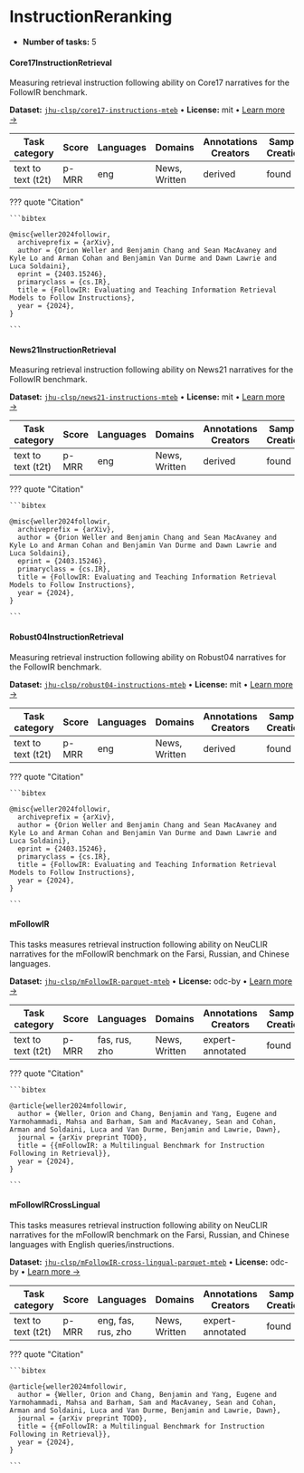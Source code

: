 
# InstructionReranking

<!-- This document is auto-generated. Changes will be overwritten. Please change the generating script. -->

- **Number of tasks:** 5 

#### Core17InstructionRetrieval

Measuring retrieval instruction following ability on Core17 narratives for the FollowIR benchmark.

**Dataset:** [`jhu-clsp/core17-instructions-mteb`](https://huggingface.co/datasets/jhu-clsp/core17-instructions-mteb) • **License:** mit • [Learn more →](https://arxiv.org/abs/2403.15246)

| Task category | Score | Languages | Domains | Annotations Creators | Sample Creation |
|-------|-------|-------|-------|-------|-------|
| text to text (t2t) | p-MRR | eng | News, Written | derived | found |



??? quote "Citation"

    
    ```bibtex
    
    @misc{weller2024followir,
      archiveprefix = {arXiv},
      author = {Orion Weller and Benjamin Chang and Sean MacAvaney and Kyle Lo and Arman Cohan and Benjamin Van Durme and Dawn Lawrie and Luca Soldaini},
      eprint = {2403.15246},
      primaryclass = {cs.IR},
      title = {FollowIR: Evaluating and Teaching Information Retrieval Models to Follow Instructions},
      year = {2024},
    }
    
    ```
    



#### News21InstructionRetrieval

Measuring retrieval instruction following ability on News21 narratives for the FollowIR benchmark.

**Dataset:** [`jhu-clsp/news21-instructions-mteb`](https://huggingface.co/datasets/jhu-clsp/news21-instructions-mteb) • **License:** mit • [Learn more →](https://arxiv.org/abs/2403.15246)

| Task category | Score | Languages | Domains | Annotations Creators | Sample Creation |
|-------|-------|-------|-------|-------|-------|
| text to text (t2t) | p-MRR | eng | News, Written | derived | found |



??? quote "Citation"

    
    ```bibtex
    
    @misc{weller2024followir,
      archiveprefix = {arXiv},
      author = {Orion Weller and Benjamin Chang and Sean MacAvaney and Kyle Lo and Arman Cohan and Benjamin Van Durme and Dawn Lawrie and Luca Soldaini},
      eprint = {2403.15246},
      primaryclass = {cs.IR},
      title = {FollowIR: Evaluating and Teaching Information Retrieval Models to Follow Instructions},
      year = {2024},
    }
    
    ```
    



#### Robust04InstructionRetrieval

Measuring retrieval instruction following ability on Robust04 narratives for the FollowIR benchmark.

**Dataset:** [`jhu-clsp/robust04-instructions-mteb`](https://huggingface.co/datasets/jhu-clsp/robust04-instructions-mteb) • **License:** mit • [Learn more →](https://arxiv.org/abs/2403.15246)

| Task category | Score | Languages | Domains | Annotations Creators | Sample Creation |
|-------|-------|-------|-------|-------|-------|
| text to text (t2t) | p-MRR | eng | News, Written | derived | found |



??? quote "Citation"

    
    ```bibtex
    
    @misc{weller2024followir,
      archiveprefix = {arXiv},
      author = {Orion Weller and Benjamin Chang and Sean MacAvaney and Kyle Lo and Arman Cohan and Benjamin Van Durme and Dawn Lawrie and Luca Soldaini},
      eprint = {2403.15246},
      primaryclass = {cs.IR},
      title = {FollowIR: Evaluating and Teaching Information Retrieval Models to Follow Instructions},
      year = {2024},
    }
    
    ```
    



#### mFollowIR

This tasks measures retrieval instruction following ability on NeuCLIR narratives for the mFollowIR benchmark on the Farsi, Russian, and Chinese languages.

**Dataset:** [`jhu-clsp/mFollowIR-parquet-mteb`](https://huggingface.co/datasets/jhu-clsp/mFollowIR-parquet-mteb) • **License:** odc-by • [Learn more →](https://neuclir.github.io/)

| Task category | Score | Languages | Domains | Annotations Creators | Sample Creation |
|-------|-------|-------|-------|-------|-------|
| text to text (t2t) | p-MRR | fas, rus, zho | News, Written | expert-annotated | found |



??? quote "Citation"

    
    ```bibtex
    
    @article{weller2024mfollowir,
      author = {Weller, Orion and Chang, Benjamin and Yang, Eugene and Yarmohammadi, Mahsa and Barham, Sam and MacAvaney, Sean and Cohan, Arman and Soldaini, Luca and Van Durme, Benjamin and Lawrie, Dawn},
      journal = {arXiv preprint TODO},
      title = {{mFollowIR: a Multilingual Benchmark for Instruction Following in Retrieval}},
      year = {2024},
    }
    
    ```
    



#### mFollowIRCrossLingual

This tasks measures retrieval instruction following ability on NeuCLIR narratives for the mFollowIR benchmark on the Farsi, Russian, and Chinese languages with English queries/instructions.

**Dataset:** [`jhu-clsp/mFollowIR-cross-lingual-parquet-mteb`](https://huggingface.co/datasets/jhu-clsp/mFollowIR-cross-lingual-parquet-mteb) • **License:** odc-by • [Learn more →](https://neuclir.github.io/)

| Task category | Score | Languages | Domains | Annotations Creators | Sample Creation |
|-------|-------|-------|-------|-------|-------|
| text to text (t2t) | p-MRR | eng, fas, rus, zho | News, Written | expert-annotated | found |



??? quote "Citation"

    
    ```bibtex
    
    @article{weller2024mfollowir,
      author = {Weller, Orion and Chang, Benjamin and Yang, Eugene and Yarmohammadi, Mahsa and Barham, Sam and MacAvaney, Sean and Cohan, Arman and Soldaini, Luca and Van Durme, Benjamin and Lawrie, Dawn},
      journal = {arXiv preprint TODO},
      title = {{mFollowIR: a Multilingual Benchmark for Instruction Following in Retrieval}},
      year = {2024},
    }
    
    ```
